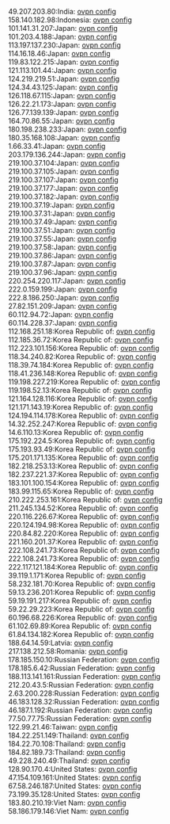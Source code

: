 49.207.203.80:India: [ovpn config](vpn/49_207_203_80.ovpn)  
158.140.182.98:Indonesia: [ovpn config](vpn/158_140_182_98.ovpn)  
101.141.31.207:Japan: [ovpn config](vpn/101_141_31_207.ovpn)  
101.203.4.188:Japan: [ovpn config](vpn/101_203_4_188.ovpn)  
113.197.137.230:Japan: [ovpn config](vpn/113_197_137_230.ovpn)  
114.16.18.46:Japan: [ovpn config](vpn/114_16_18_46.ovpn)  
119.83.122.215:Japan: [ovpn config](vpn/119_83_122_215.ovpn)  
121.113.101.44:Japan: [ovpn config](vpn/121_113_101_44.ovpn)  
124.219.219.51:Japan: [ovpn config](vpn/124_219_219_51.ovpn)  
124.34.43.125:Japan: [ovpn config](vpn/124_34_43_125.ovpn)  
126.118.67.115:Japan: [ovpn config](vpn/126_118_67_115.ovpn)  
126.22.21.173:Japan: [ovpn config](vpn/126_22_21_173.ovpn)  
126.77.139.139:Japan: [ovpn config](vpn/126_77_139_139.ovpn)  
164.70.86.55:Japan: [ovpn config](vpn/164_70_86_55.ovpn)  
180.198.238.233:Japan: [ovpn config](vpn/180_198_238_233.ovpn)  
180.35.168.108:Japan: [ovpn config](vpn/180_35_168_108.ovpn)  
1.66.33.41:Japan: [ovpn config](vpn/1_66_33_41.ovpn)  
203.179.136.244:Japan: [ovpn config](vpn/203_179_136_244.ovpn)  
219.100.37.104:Japan: [ovpn config](vpn/219_100_37_104.ovpn)  
219.100.37.105:Japan: [ovpn config](vpn/219_100_37_105.ovpn)  
219.100.37.107:Japan: [ovpn config](vpn/219_100_37_107.ovpn)  
219.100.37.177:Japan: [ovpn config](vpn/219_100_37_177.ovpn)  
219.100.37.182:Japan: [ovpn config](vpn/219_100_37_182.ovpn)  
219.100.37.19:Japan: [ovpn config](vpn/219_100_37_19.ovpn)  
219.100.37.31:Japan: [ovpn config](vpn/219_100_37_31.ovpn)  
219.100.37.49:Japan: [ovpn config](vpn/219_100_37_49.ovpn)  
219.100.37.51:Japan: [ovpn config](vpn/219_100_37_51.ovpn)  
219.100.37.55:Japan: [ovpn config](vpn/219_100_37_55.ovpn)  
219.100.37.58:Japan: [ovpn config](vpn/219_100_37_58.ovpn)  
219.100.37.86:Japan: [ovpn config](vpn/219_100_37_86.ovpn)  
219.100.37.87:Japan: [ovpn config](vpn/219_100_37_87.ovpn)  
219.100.37.96:Japan: [ovpn config](vpn/219_100_37_96.ovpn)  
220.254.220.117:Japan: [ovpn config](vpn/220_254_220_117.ovpn)  
222.0.159.199:Japan: [ovpn config](vpn/222_0_159_199.ovpn)  
222.8.186.250:Japan: [ovpn config](vpn/222_8_186_250.ovpn)  
27.82.151.209:Japan: [ovpn config](vpn/27_82_151_209.ovpn)  
60.112.94.72:Japan: [ovpn config](vpn/60_112_94_72.ovpn)  
60.114.228.37:Japan: [ovpn config](vpn/60_114_228_37.ovpn)  
112.168.251.18:Korea Republic of: [ovpn config](vpn/112_168_251_18.ovpn)  
112.185.36.72:Korea Republic of: [ovpn config](vpn/112_185_36_72.ovpn)  
112.223.101.156:Korea Republic of: [ovpn config](vpn/112_223_101_156.ovpn)  
118.34.240.82:Korea Republic of: [ovpn config](vpn/118_34_240_82.ovpn)  
118.39.74.184:Korea Republic of: [ovpn config](vpn/118_39_74_184.ovpn)  
118.41.236.148:Korea Republic of: [ovpn config](vpn/118_41_236_148.ovpn)  
119.198.227.219:Korea Republic of: [ovpn config](vpn/119_198_227_219.ovpn)  
119.198.52.13:Korea Republic of: [ovpn config](vpn/119_198_52_13.ovpn)  
121.164.128.116:Korea Republic of: [ovpn config](vpn/121_164_128_116.ovpn)  
121.171.143.19:Korea Republic of: [ovpn config](vpn/121_171_143_19.ovpn)  
124.194.114.178:Korea Republic of: [ovpn config](vpn/124_194_114_178.ovpn)  
14.32.252.247:Korea Republic of: [ovpn config](vpn/14_32_252_247.ovpn)  
14.6.110.13:Korea Republic of: [ovpn config](vpn/14_6_110_13.ovpn)  
175.192.224.5:Korea Republic of: [ovpn config](vpn/175_192_224_5.ovpn)  
175.193.93.49:Korea Republic of: [ovpn config](vpn/175_193_93_49.ovpn)  
175.201.171.135:Korea Republic of: [ovpn config](vpn/175_201_171_135.ovpn)  
182.218.253.13:Korea Republic of: [ovpn config](vpn/182_218_253_13.ovpn)  
182.237.221.37:Korea Republic of: [ovpn config](vpn/182_237_221_37.ovpn)  
183.101.100.154:Korea Republic of: [ovpn config](vpn/183_101_100_154.ovpn)  
183.99.115.65:Korea Republic of: [ovpn config](vpn/183_99_115_65.ovpn)  
210.222.253.161:Korea Republic of: [ovpn config](vpn/210_222_253_161.ovpn)  
211.245.134.52:Korea Republic of: [ovpn config](vpn/211_245_134_52.ovpn)  
220.116.226.67:Korea Republic of: [ovpn config](vpn/220_116_226_67.ovpn)  
220.124.194.98:Korea Republic of: [ovpn config](vpn/220_124_194_98.ovpn)  
220.84.82.220:Korea Republic of: [ovpn config](vpn/220_84_82_220.ovpn)  
221.160.201.37:Korea Republic of: [ovpn config](vpn/221_160_201_37.ovpn)  
222.108.241.73:Korea Republic of: [ovpn config](vpn/222_108_241_73.ovpn)  
222.108.241.73:Korea Republic of: [ovpn config](vpn/222_108_241_73.ovpn)  
222.117.121.184:Korea Republic of: [ovpn config](vpn/222_117_121_184.ovpn)  
39.119.1.171:Korea Republic of: [ovpn config](vpn/39_119_1_171.ovpn)  
58.232.181.70:Korea Republic of: [ovpn config](vpn/58_232_181_70.ovpn)  
59.13.236.201:Korea Republic of: [ovpn config](vpn/59_13_236_201.ovpn)  
59.19.191.217:Korea Republic of: [ovpn config](vpn/59_19_191_217.ovpn)  
59.22.29.223:Korea Republic of: [ovpn config](vpn/59_22_29_223.ovpn)  
60.196.68.226:Korea Republic of: [ovpn config](vpn/60_196_68_226.ovpn)  
61.102.69.89:Korea Republic of: [ovpn config](vpn/61_102_69_89.ovpn)  
61.84.134.182:Korea Republic of: [ovpn config](vpn/61_84_134_182.ovpn)  
188.64.14.59:Latvia: [ovpn config](vpn/188_64_14_59.ovpn)  
217.138.212.58:Romania: [ovpn config](vpn/217_138_212_58.ovpn)  
178.185.150.10:Russian Federation: [ovpn config](vpn/178_185_150_10.ovpn)  
178.185.6.42:Russian Federation: [ovpn config](vpn/178_185_6_42.ovpn)  
188.113.141.161:Russian Federation: [ovpn config](vpn/188_113_141_161.ovpn)  
212.20.43.5:Russian Federation: [ovpn config](vpn/212_20_43_5.ovpn)  
2.63.200.228:Russian Federation: [ovpn config](vpn/2_63_200_228.ovpn)  
46.183.128.32:Russian Federation: [ovpn config](vpn/46_183_128_32.ovpn)  
46.187.1.192:Russian Federation: [ovpn config](vpn/46_187_1_192.ovpn)  
77.50.77.75:Russian Federation: [ovpn config](vpn/77_50_77_75.ovpn)  
122.99.21.46:Taiwan: [ovpn config](vpn/122_99_21_46.ovpn)  
184.22.251.149:Thailand: [ovpn config](vpn/184_22_251_149.ovpn)  
184.22.70.108:Thailand: [ovpn config](vpn/184_22_70_108.ovpn)  
184.82.189.73:Thailand: [ovpn config](vpn/184_82_189_73.ovpn)  
49.228.240.49:Thailand: [ovpn config](vpn/49_228_240_49.ovpn)  
128.90.170.4:United States: [ovpn config](vpn/128_90_170_4.ovpn)  
47.154.109.161:United States: [ovpn config](vpn/47_154_109_161.ovpn)  
67.58.246.187:United States: [ovpn config](vpn/67_58_246_187.ovpn)  
73.199.35.128:United States: [ovpn config](vpn/73_199_35_128.ovpn)  
183.80.210.19:Viet Nam: [ovpn config](vpn/183_80_210_19.ovpn)  
58.186.179.146:Viet Nam: [ovpn config](vpn/58_186_179_146.ovpn)  
